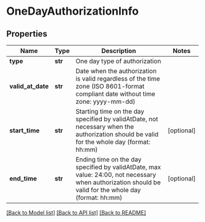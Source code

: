 # OneDayAuthorizationInfo

## Properties
Name | Type | Description | Notes
------------ | ------------- | ------------- | -------------
**type** | **str** | One day type of authorization | 
**valid_at_date** | **str** | Date when the authorization is valid regardless of the time zone (ISO 8601-format compliant date without time zone: yyyy-mm-dd) | 
**start_time** | **str** | Starting time on the day specified by validAtDate, not necessary when the authorization should be valid for the whole day (format: hh:mm) | [optional] 
**end_time** | **str** | Ending time on the day specified by validAtDate, max value: 24:00, not necessary when authorization should be valid for the whole day (format: hh:mm) | [optional] 

[[Back to Model list]](../README.md#documentation-for-models) [[Back to API list]](../README.md#documentation-for-api-endpoints) [[Back to README]](../README.md)

